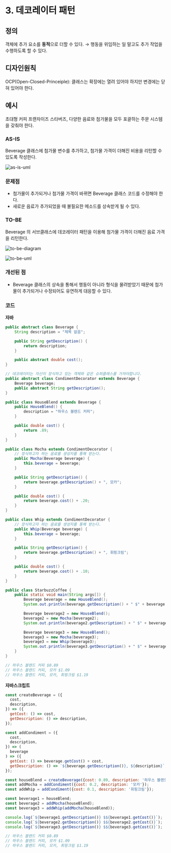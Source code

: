 # 3. 데코레이터 패턴

## 정의

객체에 추가 요소를 **동적**으로 더할 수 있다.
→ 행동을 위임하는 일 말고도 추가 작업을 수행하도록 할 수 있다.

## 디자인원칙

OCP(Open-Closed-Princeiple): 클래스는 확장에는 열려 있어야 하지만 변경에는 닫혀 있어야 한다.

## 예시

초대형 커피 프랜차이즈 스타버즈, 다양한 음료와 첨가물을 모두 포괄하는 주문 시스템을 갖춰야 한다.

### AS-IS

Beverage 클래스에 첨가물 변수를 추가하고, 첨가물 가격이 더해진 비용을 리턴할 수 있도록 작성한다.

![as-is-uml](https://user-images.githubusercontent.com/52685183/165411278-c9b40661-d57c-4feb-8041-a5daa73a7924.png)

### 문제점

- 첨가물이 추가되거나 첨가물 가격이 바뀌면 Beverage 클래스 코드를 수정해야 한다.
- 새로운 음료가 추가되었을 때 불필요한 메소드를 상속받게 될 수 있다.

### TO-BE

Beverage 의 서브클래스에 데코레이터 패턴을 이용해 첨가물 가격이 더해진 음료 가격을 리턴한다.

![to-be-diagram](https://user-images.githubusercontent.com/52685183/165411372-5534873f-0adf-4b6f-b28c-c5123b9e5584.png)

![to-be-uml](https://user-images.githubusercontent.com/52685183/165411418-6dd01b81-7196-4388-9d2c-b3d440b9146a.png)

### 개선된 점

- Beverage 클래스의 상속을 통해서 행동이 아니라 형식을 물려받았기 때문에 첨가물이 추가되거나 수정되어도 유연하게 대응할 수 있다.

### 코드

**자바**

```java
public abstract class Beverage {
	String description = "제목 없음";

	public String getDescription() {
		return description;
	}

	public abstract double cost();
}
```

```java
// 데코레이터는 자신이 장식하고 있는 객체와 같은 슈퍼클래스를 가져야합니다.
public abstract class CondimentDecorator extends Beverage {
	Beverage beverage;
	public abstract String getDescription();
}
```

```java
public class HouseBlend extends Beverage {
	public HouseBlend() {
		description = "하우스 블렌드 커피";
	}

	public double cost() {
		return .89;
	}
}
```

```java
public class Mocha extends CondimentDecorator {
	// 장식하고자 하는 음료를 생성자를 통해 받는다.
	public Mocha(Beverage beverage) {
		this.beverage = beverage;
	}

	public String getDescription() {
		return beverage.getDescription() + ", 모카";
	}

	public double cost() {
		return beverage.cost() + .20;
	}
}
```

```java
public class Whip extends CondimentDecorator {
	// 장식하고자 하는 음료를 생성자를 통해 받는다.
	public Whip(Beverage beverage) {
		this.beverage = beverage;
	}

	public String getDescription() {
		return beverage.getDescription() + ", 휘핑크림";
	}

	public double cost() {
		return beverage.cost() + .10;
	}
}
```

```java
public class StarbuzzCoffee {
	public static void main(String args[]) {
		Beverage beverage = new HouseBlend();
		System.out.println(beverage.getDescription() + " $" + beverage.cost());

		Beverage beverage2 = new HouseBlend();
		beverage2 = new Mocha(beverage2);
		System.out.println(beverage2.getDescription() + " $" + beverage2.cost());

		Beverage beverage3 = new HouseBlend();
		beverage3 = new Mocha(beverage3);
		beverage3 = new Whip(beverage3);
		System.out.println(beverage3.getDescription() + " $" + beverage3.cost());
	}
}

// 하우스 블렌드 커피 $0.89
// 하우스 블렌드 커피, 모카 $1.09
// 하우스 블렌드 커피, 모카, 휘핑크림 $1.19
```

**자바스크립트**

```jsx
const createBeverage = ({
  cost,
  description,
}) => ({
  getCost: () => cost,
  getDescription: () => description,
});

const addCondiment = ({
  cost,
  description,
}) => (
  beverage
) => ({
  getCost: () => beverage.getCost() + cost,
  getDescription: () => `${beverage.getDescription()}, ${description}`,
});

const houseBlend = createBeverage({cost: 0.89, description: '하우스 블렌드 커피'});
const addMocha = addCondiment({cost: 0.2, description: '모카'});
const addWhip = addCondiment({cost: 0.1, description: '휘핑크림'});

const beverage1 = houseBlend;
const beverage2 = addMocha(houseBlend);
const beverage3 = addWhip(addMocha(houseBlend));

console.log(`${beverage1.getDescription()} $${beverage1.getCost()}`);
console.log(`${beverage2.getDescription()} $${beverage2.getCost()}`);
console.log(`${beverage3.getDescription()} $${beverage3.getCost()}`);

// 하우스 블렌드 커피 $0.89
// 하우스 블렌드 커피, 모카 $1.09
// 하우스 블렌드 커피, 모카, 휘핑크림 $1.19
```

